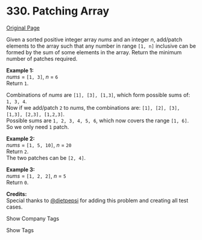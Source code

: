 # 330. Patching Array

[Original Page](https://leetcode.com/problems/patching-array/)

Given a sorted positive integer array _nums_ and an integer _n_, add/patch elements to the array such that any number in range `[1, n]` inclusive can be formed by the sum of some elements in the array. Return the minimum number of patches required.

**Example 1:**  
_nums_ = `[1, 3]`, _n_ = `6`  
Return `1`.

Combinations of _nums_ are `[1], [3], [1,3]`, which form possible sums of: `1, 3, 4`.  
Now if we add/patch `2` to _nums_, the combinations are: `[1], [2], [3], [1,3], [2,3], [1,2,3]`.  
Possible sums are `1, 2, 3, 4, 5, 6`, which now covers the range `[1, 6]`.  
So we only need `1` patch.

**Example 2:**  
_nums_ = `[1, 5, 10]`, _n_ = `20`  
Return `2`.  
The two patches can be `[2, 4]`.

**Example 3:**  
_nums_ = `[1, 2, 2]`, _n_ = `5`  
Return `0`.  

**Credits:**  
Special thanks to [@dietpepsi](https://leetcode.com/discuss/user/dietpepsi) for adding this problem and creating all test cases.

<div>

<div id="company_tags" class="btn btn-xs btn-warning">Show Company Tags</div>

<span class="hidebutton" style="display: none;">[Google](/company/google/)</span></div>

<div>

<div id="tags" class="btn btn-xs btn-warning">Show Tags</div>

<span class="hidebutton" style="display: none;">[Greedy](/tag/greedy/)</span></div>